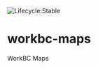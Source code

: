 ![Lifecycle:Stable](https://img.shields.io/badge/Lifecycle-Stable-97ca00)
# workbc-maps
 WorkBC Maps
